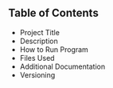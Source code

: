 ## Table of Contents 

* Project Title
* Description
* How to Run Program
* Files Used
* Additional Documentation
* Versioning
